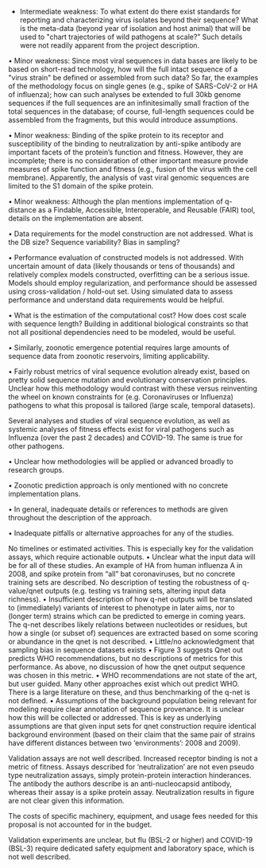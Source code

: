 + Intermediate weakness: To what extent do there exist standards for reporting and characterizing
virus isolates beyond their sequence? What is the meta-data (beyond year of isolation and host
animal) that will be used to "chart trajectories of wild pathogens at scale?” Such details were not
readily apparent from the project description.

• Minor weakness: Since most viral sequences in data bases are likely to be based on short-read
technology, how will the full intact sequence of a "virus strain" be defined or assembled from such
data? So far, the examples of the methodology focus on single genes (e.g., spike of SARS-CoV-2
or HA of influenza); how can such analyses be extended to full 30kb genome sequences if the full
sequences are an infinitesimally small fraction of the total sequences in the database; of course,
full-length sequences could be assembled from the fragments, but this would introduce
assumptions.

• Minor weakness: Binding of the spike protein to its receptor and susceptibility of the binding to
neutralization by anti-spike antibody are important facets of the protein’s function and fitness.
However, they are incomplete; there is no consideration of other important measure provide
measures of spike function and fitness (e.g., fusion of the virus with the cell membrane).
Apparently, the analysis of vast viral genomic sequences are limited to the S1 domain of the spike
protein.

• Minor weakness: Although the plan mentions implementation of q-distance as a Findable,
Accessible, Interoperable, and Reusable (FAIR) tool, details on the implementation are absent.

• Data requirements for the model construction are not addressed. What is the DB size? Sequence
variability? Bias in sampling?

• Performance evaluation of constructed models is not addressed. With uncertain amount of data
(likely thousands or tens of thousands) and relatively complex models constructed, overfitting can
be a serious issue. Models should employ regularization, and performance should be assessed
using cross-validation / hold-out set. Using simulated data to assess performance and understand
data requirements would be helpful.

• What is the estimation of the computational cost? How does cost scale with sequence length?
Building in additional biological constraints so that not all positional dependencies need to be
modeled, would be useful.

• Similarly, zoonotic emergence potential requires large amounts of sequence data from zoonotic
reservoirs, limiting applicability.

• Fairly robust metrics of viral sequence evolution already exist, based on pretty solid sequence
mutation and evolutionary conservation principles. Unclear how this methodology would contrast
with these versus reinventing the wheel on known constraints for (e.g. Coronaviruses or Influenza)
pathogens to what this proposal is tailored (large scale, temporal datasets).

Several analyses and studies of viral sequence evolution, as well as systemic analyses of fitness
effects exist for viral pathogens such as Influenza (over the past 2 decades) and COVID-19. The
same is true for other pathogens.

• Unclear how methodologies will be applied or advanced broadly to research groups.

• Zoonotic prediction approach is only mentioned with no concrete implementation plans.

• In general, inadequate details or references to methods are given throughout the description of
the approach.

• Inadequate pitfalls or alternative approaches for any of the studies.

No timelines or estimated activities. This is especially key for the validation assays, which require
actionable outputs.
• Unclear what the input data will be for all of these studies. An example of HA from human influenza
A in 2008, and spike protein from “all” bat coronaviruses, but no concrete training sets are
described. No description of testing the robustness of q-value/qnet outputs (e.g. testing vs training
sets, altering input data richness).
• Insufficient description of how q-net outputs will be translated to (immediately) variants of interest
to phenotype in later aims, nor to (longer term) strains which can be predicted to emerge in coming
years. The q-net describes likely relations between nucleotides or residues, but how a single (or
subset of) sequences are extracted based on some scoring or abundance in the qnet is not
described.
• Little/no acknowledgment that sampling bias in sequence datasets exists
• Figure 3 suggests Qnet out predicts WHO recommendations, but no descriptions of metrics for
this performance. As above, no discussion of how the qnet output sequence was chosen in this
metric.
• WHO recommendations are not state of the art, but user guided. Many other approaches exist
which out predict WHO. There is a large literature on these, and thus benchmarking of the q-net
is not defined.
• Assumptions of the background population being relevant for modeling require clear annotation
of sequence provenance. It is unclear how this will be collected or addressed. This is key as
underlying assumptions are that given input sets for qnet construction require identical
background environment (based on their claim that the same pair of strains have different
distances between two ‘environments’: 2008 and 2009).

Validation assays are not well described. Increased receptor binding is not a metric of fitness.
Assays described for ‘neutralization’ are not even pseudo type neutralization assays, simply
protein-protein interaction hinderances. The antibody the authors describe is an anti-nucleocapsid
antibody, whereas their assay is a spike protein assay. Neutralization results in figure are not
clear given this information.

The costs of specific machinery, equipment, and usage fees needed for this proposal is not
accounted for in the budget.

Validation experiments are unclear, but flu (BSL-2 or higher) and COVID-19 (BSL-3) require
dedicated safety equipment and laboratory space, which is not well described.


